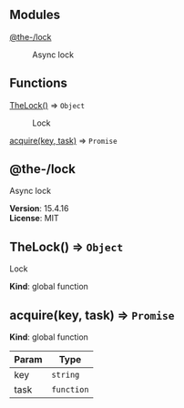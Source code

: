 <!--- Code generated by @the-/script-doc. DO NOT EDIT. -->

## Modules

<dl>
<dt><a href="#module_@the-/lock">@the-/lock</a></dt>
<dd><p>Async lock</p>
</dd>
</dl>

## Functions

<dl>
<dt><a href="#TheLock">TheLock()</a> ⇒ <code>Object</code></dt>
<dd><p>Lock</p>
</dd>
<dt><a href="#acquire">acquire(key, task)</a> ⇒ <code>Promise</code></dt>
<dd></dd>
</dl>

<a name="module_@the-/lock"></a>

## @the-/lock
Async lock

**Version**: 15.4.16  
**License**: MIT  
<a name="TheLock"></a>

## TheLock() ⇒ <code>Object</code>
Lock

**Kind**: global function  
<a name="acquire"></a>

## acquire(key, task) ⇒ <code>Promise</code>
**Kind**: global function  

| Param | Type |
| --- | --- |
| key | <code>string</code> | 
| task | <code>function</code> | 

